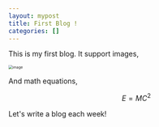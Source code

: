 ```yaml
---
layout: mypost
title: First Blog !
categories: []
---
```


This is my first blog. It support images,

<img src="../posts/2020-09-08-first-blog/2020-09-10-10-21-29.png" alt="image" style="zoom:50%;" />

And math equations,

$$
E = MC^2
$$

Let's write a blog each week!